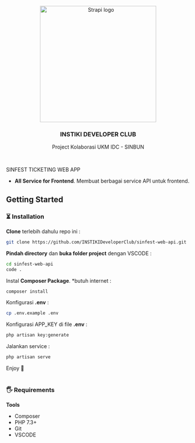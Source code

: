 <p align="center">
  <a href="https://github.com/INSTIKIDeveloperClub">
    <img src="https://cdn.jsdelivr.net/gh/INSTIKIDeveloperClub/INSTIKIDeveloperClub/assets/idc-logo-horizontal.png" width="318px" alt="Strapi logo" />
  </a>
</p>

<h3 align="center">INSTIKI DEVELOPER CLUB</h3>
<p align="center">Project Kolaborasi UKM IDC - SINBUN</p>
<br />

SINFEST TICKETING WEB APP

-   **All Service for Frontend**. Membuat berbagai service API untuk frontend.

## Getting Started

### ⏳ Installation

**Clone** terlebih dahulu repo ini :

```bash
git clone https://github.com/INSTIKIDeveloperClub/sinfest-web-api.git
```

**Pindah directory** dan **buka folder project** dengan VSCODE :

```bash
cd sinfest-web-api
code .
```

Instal **Composer Package**. \*butuh internet :

```bash
composer install
```

Konfigurasi **.env** :

```bash
cp .env.example .env
```

Konfigurasi APP_KEY di file **.env** :

```bash
php artisan key:generate
```

Jalankan service :

```bash
php artisan serve
```

Enjoy 🎉
<br/>
<br/>

### 🖐 Requirements

**Tools**

-   Composer
-   PHP 7.3+
-   Git
-   VSCODE
